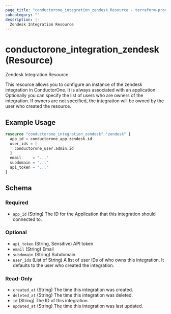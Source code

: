 ```yaml
---
page_title: "conductorone_integration_zendesk Resource - terraform-provider-conductorone"
subcategory: ""
description: |-
  Zendesk Integration Resource
---
```


# conductorone_integration_zendesk (Resource)

Zendesk Integration Resource

This resource allows you to configure an instance of the zendesk integration in ConductorOne.
It is always associated with an application. Optionally you can specify the list of users who are owners of the integration.
If owners are not specified, the integration will be owned by the user who created the resource.

## Example Usage

```terraform
resource "conductorone_integration_zendesk" "zendesk" {
  app_id = conductorone_app.zendesk.id
  user_ids = [
    conductorone_user.admin.id
  ]
  email     = "..."
  subdomain = "..."
  api_token = "..."
}
```

<!-- schema generated by tfplugindocs -->
## Schema

### Required

- `app_id` (String) The ID for the Application that this integration should connected to.

### Optional

- `api_token` (String, Sensitive) API token
- `email` (String) Email
- `subdomain` (String) Subdomain
- `user_ids` (List of String) A list of user IDs of who owns this integration. It defaults to the user who created the integration.

### Read-Only

- `created_at` (String) The time this integration was created.
- `deleted_at` (String) The time this integration was deleted.
- `id` (String) The ID of this integration.
- `updated_at` (String) The time this integration was last updated.
